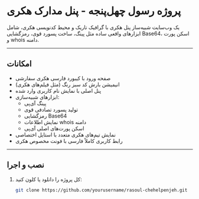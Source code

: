 # پروژه رسول چهل‌پنجه - پنل مدارک هکری

یک وب‌سایت شبیه‌ساز پنل هکری با گرافیک تاریک و محیط کدنویسی هکری، شامل ابزارهای واقعی ساده مثل پینگ، ساخت پسورد قوی، رمزگشایی Base64، اسکن پورت و whois دامنه.

---

## امکانات

- صفحه ورود با کیبورد فارسی هکری سفارشی
- انیمیشن بارش کد سبز رنگ (مثل فیلم‌های هکری)
- پنل اصلی با نمایش نام کاربری وارد شده
- ابزارهای شبیه‌سازی:  
  - پینگ آی‌پی  
  - تولید پسورد تصادفی قوی  
  - رمزگشایی Base64  
  - نمایش اطلاعات whois دامنه  
  - اسکن پورت‌های اصلی آی‌پی  
- نمایش تیم‌های هکری متعدد با استایل اختصاصی  
- رابط کاربری کاملاً فارسی با فونت مخصوص هکری

---

## نصب و اجرا

1. کل پروژه را دانلود یا کلون کنید:
   ```bash
   git clone https://github.com/yourusername/rasoul-chehelpenjeh.git
